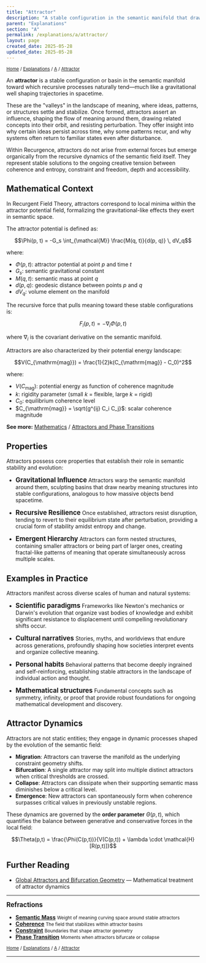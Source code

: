 ```yaml
---
title: "Attractor"
description: "A stable configuration in the semantic manifold that draws recursive processes toward coherent patterns"
parent: "Explanations"
section: "A"
permalink: /explanations/a/attractor/
layout: page
created_date: 2025-05-28
updated_date: 2025-05-28
---
```


<small>[Home](/) / [Explanations](/explanations/) / [A](/explanations/a/) / <u>Attractor</u></small>

An **attractor** is a stable configuration or basin in the semantic manifold toward which recursive processes naturally tend—much like a gravitational well shaping trajectories in spacetime.

These are the "valleys" in the landscape of meaning, where ideas, patterns, or structures settle and stabilize. Once formed, attractors assert an influence, shaping the flow of meaning around them, drawing related concepts into their orbit, and resisting perturbation. They offer insight into why certain ideas persist across time, why some patterns recur, and why systems often return to familiar states even after disturbance.

Within Recurgence, attractors do not arise from external forces but emerge organically from the recursive dynamics of the semantic field itself. They represent stable solutions to the ongoing creative tension between coherence and entropy, constraint and freedom, depth and accessibility.

## Mathematical Context

In Recurgent Field Theory, attractors correspond to local minima within the attractor potential field, formalizing the gravitational-like effects they exert in semantic space.

The attractor potential is defined as:

$$\Phi(p, t) = -G_s \int_{\mathcal{M}} \frac{M(q, t)}{d(p, q)} \, dV_q$$

where:
- $\Phi(p, t)$: attractor potential at point $p$ and time $t$
- $G_s$: semantic gravitational constant
- $M(q, t)$: semantic mass at point $q$
- $d(p, q)$: geodesic distance between points $p$ and $q$
- $dV_q$: volume element on the manifold

The recursive force that pulls meaning toward these stable configurations is:

$$F_i(p, t) = -\nabla_i \Phi(p, t)$$

where $\nabla_i$ is the covariant derivative on the semantic manifold.

Attractors are also characterized by their potential energy landscape:

$$V(C_{\mathrm{mag}}) = \frac{1}{2}k(C_{\mathrm{mag}} - C_0)^2$$

where:
- $V(C_{\mathrm{mag}})$: potential energy as function of coherence magnitude
- $k$: rigidity parameter (small $k$ = flexible, large $k$ = rigid)
- $C_0$: equilibrium coherence level
- $C_{\mathrm{mag}} = \sqrt{g^{ij} C_i C_j}$: scalar coherence magnitude

**See more:** [Mathematics](/math/) / [Attractors and Phase Transitions](/math/09-recurgent-field-equations/03-attractors-and-transitions/)

## Properties

Attractors possess core properties that establish their role in semantic stability and evolution:

- **<big>Gravitational Influence</big>**
Attractors warp the semantic manifold around them, sculpting basins that draw nearby meaning structures into stable configurations, analogous to how massive objects bend spacetime.

- **<big>Recursive Resilience</big>**
Once established, attractors resist disruption, tending to revert to their equilibrium state after perturbation, providing a crucial form of stability amidst entropy and change.

- **<big>Emergent Hierarchy</big>**
Attractors can form nested structures, containing smaller attractors or being part of larger ones, creating fractal-like patterns of meaning that operate simultaneously across multiple scales.

## Examples in Practice

Attractors manifest across diverse scales of human and natural systems:

- **<big>Scientific paradigms</big>**
Frameworks like Newton's mechanics or Darwin's evolution that organize vast bodies of knowledge and exhibit significant resistance to displacement until compelling revolutionary shifts occur.

- **<big>Cultural narratives</big>**
Stories, myths, and worldviews that endure across generations, profoundly shaping how societies interpret events and organize collective meaning.

- **<big>Personal habits</big>**
Behavioral patterns that become deeply ingrained and self-reinforcing, establishing stable attractors in the landscape of individual action and thought.

- **<big>Mathematical structures</big>**
Fundamental concepts such as symmetry, infinity, or proof that provide robust foundations for ongoing mathematical development and discovery.

## Attractor Dynamics

Attractors are not static entities; they engage in dynamic processes shaped by the evolution of the semantic field:

- **Migration**: Attractors can traverse the manifold as the underlying constraint geometry shifts.
- **Bifurcation**: A single attractor may split into multiple distinct attractors when critical thresholds are crossed.
- **Collapse**: Attractors can dissipate when their supporting semantic mass diminishes below a critical level.
- **Emergence**: New attractors can spontaneously form when coherence surpasses critical values in previously unstable regions.

These dynamics are governed by the **order parameter** $\Theta(p,t)$, which quantifies the balance between generative and conservative forces in the local field:

$$\Theta(p,t) = \frac{\Phi(C(p,t))}{V(C(p,t)) + \lambda \cdot \mathcal{H}[R(p,t)]}$$

## Further Reading

- [Global Attractors and Bifurcation Geometry](/math/09-recurgent-field-equations/03-attractors-and-transitions/) — Mathematical treatment of attractor dynamics

---

**<big>Refractions</big>**

- **[Semantic Mass](/explanations/s/semantic-mass/)**
  <small>Weight of meaning curving space around stable attractors</small>
- **[Coherence](/explanations/c/coherence/)**
  <small>The field that stabilizes within attractor basins</small>
- **[Constraint](/explanations/c/constraint/)**
  <small>Boundaries that shape attractor geometry</small>
- **[Phase Transition](/explanations/p/phase-transition/)**
  <small>Moments when attractors bifurcate or collapse</small>

<small>[Home](/) / [Explanations](/explanations/) / [A](/explanations/a/) / <u>Attractor</u></small>

---
